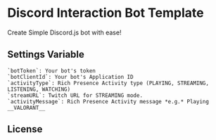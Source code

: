 # Discord Interaction Bot Template

Create Simple Discord.js bot with ease!

## Settings Variable

    `botToken`: Your bot's token
    `botClientId`: Your bot's Application ID
    `activityType`: Rich Presence Activity type (PLAYING, STREAMING, LISTENING, WATCHING)
    `streamURL`: Twitch URL for STREAMING mode. 
    `activityMessage`: Rich Presence Activity message *e.g.* Playing __VALORANT__

## License